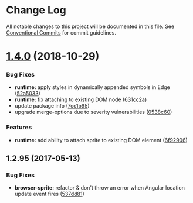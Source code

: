 # Change Log

All notable changes to this project will be documented in this file.
See [Conventional Commits](https://conventionalcommits.org) for commit guidelines.

<a name="1.4.0"></a>
# [1.4.0](https://github.com/JetBrains/svg-mixer/tree/v1/packages/svg-baker-runtime/compare/svg-baker-runtime@1.2.99...svg-baker-runtime@1.4.0) (2018-10-29)


### Bug Fixes

* **runtime:** apply styles in dynamically appended symbols in Edge ([52a5033](https://github.com/JetBrains/svg-mixer/tree/v1/packages/svg-baker-runtime/commit/52a5033))
* **runtime:** fix attaching to existing DOM node ([631cc2a](https://github.com/JetBrains/svg-mixer/tree/v1/packages/svg-baker-runtime/commit/631cc2a))
* update package info ([7cc1b95](https://github.com/JetBrains/svg-mixer/tree/v1/packages/svg-baker-runtime/commit/7cc1b95))
* upgrade merge-options due to severity vulnerabilities ([0538c60](https://github.com/JetBrains/svg-mixer/tree/v1/packages/svg-baker-runtime/commit/0538c60))


### Features

* **runtime:** add ability to attach sprite to existing DOM element ([6f92906](https://github.com/JetBrains/svg-mixer/tree/v1/packages/svg-baker-runtime/commit/6f92906))




<a name="1.2.95"></a>
## 1.2.95 (2017-05-13)


### Bug Fixes

* **browser-sprite:** refactor & don't throw an error when Angular location update event fires ([537dd81](https://github.com/kisenka/svg-baker/packages/svg-baker-runtime/commit/537dd81))
